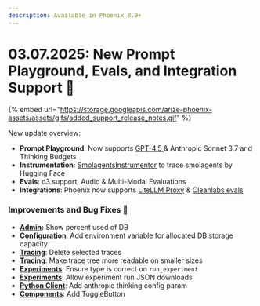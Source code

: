 ```yaml
---
description: Available in Phoenix 8.9+
---
```


# 03.07.2025: New Prompt Playground, Evals, and Integration Support 🦾

{% embed url="https://storage.googleapis.com/arize-phoenix-assets/assets/gifs/added_support_release_notes.gif" %}

New update overview:

* **Prompt Playground**: Now supports [GPT-4.5 ](https://github.com/Arize-ai/phoenix/issues/6629)& Anthropic Sonnet 3.7 and Thinking Budgets
* **Instrumentation**: [SmolagentsInstrumentor](broken-reference) to trace smolagents by Hugging Face
* **Evals**: o3 support, Audio & Multi-Modal Evaluations
* **Integrations**: Phoenix now supports [LiteLLM Proxy](broken-reference) & [Cleanlabs evals](broken-reference)

### Improvements and Bug Fixes 🐛

* [**Admin**](https://github.com/Arize-ai/phoenix/issues/6722)**:** Show percent used of DB
* [**Configuration**](https://github.com/Arize-ai/phoenix/issues/6664): Add environment variable for allocated DB storage capacity
* [**Tracing**](https://github.com/Arize-ai/phoenix/pull/6681): Delete selected traces
* [**Tracing**](https://github.com/Arize-ai/phoenix/pull/6665): Make trace tree more readable on smaller sizes
* [**Experiments**](https://github.com/Arize-ai/phoenix/pull/6708): Ensure type is correct on `run_experiment`
* [**Experiments**](https://github.com/Arize-ai/phoenix/pull/6642): Allow experiment run JSON downloads
* [**Python Client**](https://github.com/Arize-ai/phoenix/issues/6659): Add anthropic thinking config param
* [**Components**](https://github.com/Arize-ai/phoenix/pull/6679): Add ToggleButton
